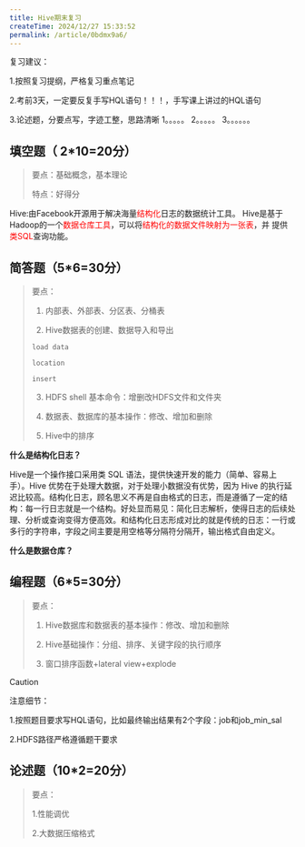 ```yaml
---
title: Hive期末复习
createTime: 2024/12/27 15:33:52
permalink: /article/0bdmx9a6/
---
```








复习建议：

1.按照复习提纲，严格复习重点笔记

2.考前3天，一定要反复手写HQL语句！！！，手写课上讲过的HQL语句

3.论述题，分要点写，字迹工整，思路清晰
	1。。。。。
	2。。。。。
	3。。。。。。

## 填空题（ 2*10=20分）

> 要点：基础概念，基本理论
>
> 特点：好得分

Hive:由Facebook开源用于解决海量<font color='red'>结构化</font>日志的数据统计工具。
Hive是基于Hadoop的一个<font color='red'>数据仓库工具</font>，可以将<font color='red'>结构化的数据文件映射为一张表</font>，并
提供<font color='red'>类SQL</font>查询功能。











## 简答题（5*6=30分）

> 要点：
>
> 1. 内部表、外部表、分区表、分桶表
>
> 2. Hive数据表的创建、数据导入和导出
>
> 	`load data`
>
> 	`location`
>
> 	`insert`
>
> 3. HDFS shell 基本命令：增删改HDFS文件和文件夹
>
> 4. 数据表、数据库的基本操作：修改、增加和删除
>
> 5. Hive中的排序

**什么是结构化日志？**

Hive是一个操作接口采用类 SQL 语法，提供快速开发的能力（简单、容易上手）。Hive 优势在于处理大数据，对于处理小数据没有优势，因为 Hive 的执行延迟比较高。结构化日志，顾名思义不再是自由格式的日志，而是遵循了一定的结构：每一行日志就是一个结构。好处显而易见：简化日志解析，使得日志的后续处理、分析或查询变得方便高效。和结构化日志形成对比的就是传统的日志：一行或多行的字符串，字段之间主要是用空格等分隔符分隔开，输出格式自由定义。

**什么是数据仓库？**





## 编程题（6*5=30分）

> 要点：
>
> 1. Hive数据库和数据表的基本操作：修改、增加和删除
> 2. Hive基础操作：分组、排序、关键字段的执行顺序
>
> 3. 窗口排序函数+lateral view+explode

> [!caution]
>
> 注意细节：
>
> 1.按照题目要求写HQL语句，比如最终输出结果有2个字段：job和job_min_sal
>
> 2.HDFS路径严格遵循题干要求



## 论述题（10*2=20分）

> 要点：
>
> 1.性能调优
>
> 2.大数据压缩格式
